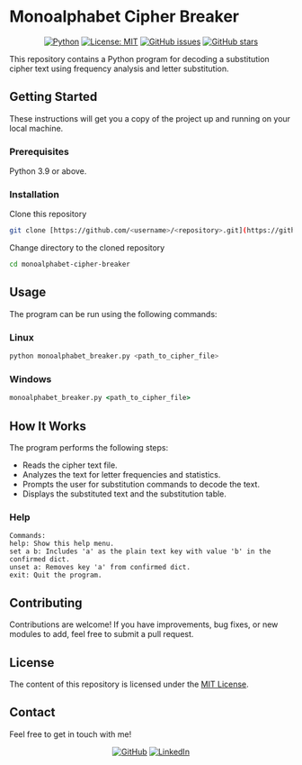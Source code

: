 # Monoalphabet Cipher Breaker

<div align="center">

[![Python](https://img.shields.io/badge/Python-black?logo=python&logoColor=white&labelColor=grey&color=%233776AB)](<https://www.python.org/> "Python")
[![License: MIT](<https://img.shields.io/github/license/danielfeitopin/monoalphabet-cipher-breaker>)](LICENSE "License")
[![GitHub issues](https://img.shields.io/github/issues/danielfeitopin/monoalphabet-cipher-breaker)](<https://github.com/danielfeitopin/monoalphabet-cipher-breaker> "Issues")
[![GitHub stars](https://img.shields.io/github/stars/danielfeitopin/monoalphabet-cipher-breaker)](<https://github.com/danielfeitopin/monoalphabet-cipher-breaker/stargazers> "Stars")

</div>

This repository contains a Python program for decoding a substitution cipher text using frequency analysis and letter substitution.

## Getting Started

These instructions will get you a copy of the project up and running on your local machine.

### Prerequisites

Python 3.9 or above.

### Installation

Clone this repository

```bash
git clone [https://github.com/<username>/<repository>.git](https://github.com/danielfeitopin/monoalphabet-cipher-breaker.git)
```

Change directory to the cloned repository

```bash
cd monoalphabet-cipher-breaker
```

## Usage

The program can be run using the following commands:

### Linux

```bash
python monoalphabet_breaker.py <path_to_cipher_file>
```

### Windows

```cmd
monoalphabet_breaker.py <path_to_cipher_file>
```

## How It Works

The program performs the following steps:

- Reads the cipher text file.
- Analyzes the text for letter frequencies and statistics.
- Prompts the user for substitution commands to decode the text.
- Displays the substituted text and the substitution table.

### Help

```
Commands:
help: Show this help menu.
set a b: Includes 'a' as the plain text key with value 'b' in the confirmed dict.
unset a: Removes key 'a' from confirmed dict.
exit: Quit the program.
```

## Contributing

Contributions are welcome! If you have improvements, bug fixes, or new modules to add, feel free to submit a pull request.

## License

The content of this repository is licensed under the [MIT License](LICENSE).

## Contact

Feel free to get in touch with me!

<div align="center">

[![GitHub](https://img.shields.io/badge/GitHub-%23181717?style=for-the-badge&logo=github&logoColor=%23181717&color=white)](<https://github.com/danielfeitopin>)
[![LinkedIn](https://img.shields.io/badge/LinkedIn-white?style=for-the-badge&logo=linkedin&logoColor=white&color=%230A66C2)](<https://www.linkedin.com/in/danielfeitopin/>)

</div>
